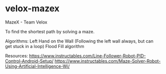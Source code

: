 # velox-mazex
MazeX - Team Velox

To find the shortest path by solving a maze. 

Algorithms:
  Left Hand on the Wall (Following the left wall always, but can get stuck in a loop)
  Flood Fill algorithm

Resources:
  https://www.instructables.com/Line-Follower-Robot-PID-Control-Android-Setup/
  https://www.instructables.com/Maze-Solver-Robot-Using-Artificial-Intelligence-Wi/
